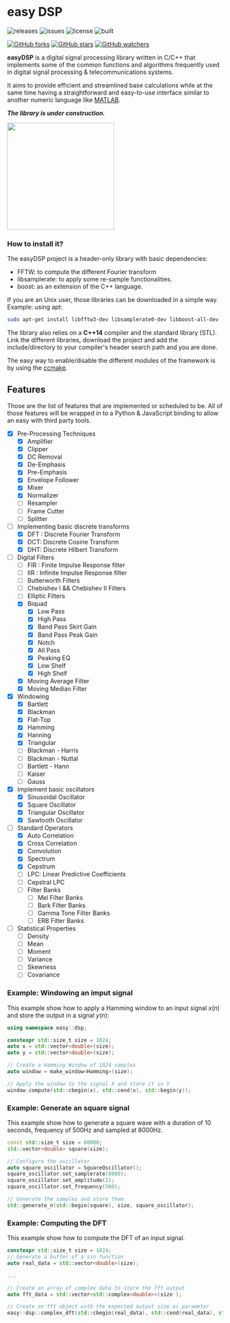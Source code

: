 # easy DSP

![releases](https://img.shields.io/github/tag/mohabouje/eDSP.svg)
![issues](https://img.shields.io/github/issues/mohabouje/eDSP.svg)
![license](https://img.shields.io/github/license/mohabouje/eDSP.svg)
![built](https://img.shields.io/badge/built%20with-GCC-6f62ba.svg)

[![GitHub forks](https://img.shields.io/github/forks/mohabouje/eDSP.svg?style=social&label=Fork)]()
[![GitHub stars](https://img.shields.io/github/stars/mohabouje/eDSP.svg?style=social&label=Star)]()
[![GitHub watchers](https://img.shields.io/github/watchers/mohabouje/eDSP.svg?style=social&label=Watch)]()

**easyDSP** is a digital signal processing library written in C/C++ that implements some of the common functions and algorithms frequently used in digital signal processing & telecommunications systems. 

It aims to provide efficient and streamlined base calculations while at the same time having a straightforward and easy-to-use interface similar to another numeric language like [MATLAB](https://www.mathworks.com/products/matlab.html). 

***The library is under construction.***

<img src="https://openclipart.org/image/2400px/svg_to_png/293844/under-construction_geek_man_01.png" width="250">

### How to install it?

The easyDSP project is a header-only library with basic dependencies:

- FFTW: to compute the different Fourier transform
- libsamplerate: to apply some re-sample functionalities.
- boost: as an extension of the C++ language.

If you are an Unix user, those libraries can be downloaded in a simple way. Example: using apt:

```bash
sudo apt-get install libfftw3-dev libsamplerate0-dev libboost-all-dev 
```

The library also relies on a **C++14** compiler and the standard library (STL). Link the different libraries,  download the project and add the include/directory to  your compiler's header search path and you are done.

The easy way to enable/disable the different modules of the framework is by using the [ccmake](https://cmake.org/cmake/help/v3.0/manual/ccmake.1.html).

## Features

Those are the list of features that are implemented or scheduled to be. All of those features will be wrapped in to a Python & JavaScript binding to allow an easy with third party tools.

- [x] Pre-Processing Techniques
  - [x] Amplifier
  - [x] Clipper
  - [x] DC Removal
  - [x] De-Emphasis
  - [x] Pre-Emphasis
  - [x] Envelope Follower
  - [x] Mixer
  - [x] Normalizer
  - [ ] Resampler
  - [ ] Frame Cutter
  - [ ] Splitter
- [ ] Implementing basic discrete transforms
  - [x] DFT : Discrete Fourier Transform
  - [x] DCT: Discrete Cosine Transform
  - [x] DHT: Discrete Hilbert Transform
- [ ] Digital Filters
  - [ ] FIR : Finite Impulse Response filter
  - [ ] IIR : Infinite Impulse Response filter
  - [ ] Butterworth Filters
  - [ ] Chebishev I && Chebishev II Filters
  - [ ] Elliptic Filters
  - [x] Biquad
    - [x] Low Pass
    - [x] High Pass
    - [x] Band Pass Skirt Gain
    - [x] Band Pass Peak Gain
    - [x] Notch
    - [x] All Pass
    - [x] Peaking EQ
    - [x] Low Shelf
    - [x] High Shelf
  - [x] Moving Average Filter
  - [x] Moving Median Filter
- [x] Windowing 
  - [x] Bartlett
  - [x] Blackman
  - [x] Flat-Top
  - [x] Hamming
  - [x] Hanning
  - [x] Triangular
  - [ ] Blackman - Harris
  - [ ] Blackman - Nuttal
  - [ ] Bartlett - Hann
  - [ ] Kaiser
  - [ ] Gauss
- [x] Implement basic oscillators
  - [x] Sinusoidal Oscillator
  - [x] Square Oscillator
  - [x] Triangular Oscillator
  - [x] Sawtooth Oscillator
- [ ] Standard Operators
  - [x] Auto Correlation
  - [x] Cross Correlation
  - [x] Convolution
  - [x] Spectrum
  - [x] Cepstrum
  - [ ] LPC: Linear Predictive Coefficients
  - [ ] Cepstral LPC
  - [ ] Filter Banks
    - [ ] Mel Filter Banks
    - [ ] Bark Filter Banks
    - [ ] Gamma Tone Filter Banks
    - [ ] ERB Filter Banks
- [ ] Statistical Properties
  - [ ] Density
  - [ ] Mean
  - [ ] Moment
  - [ ] Variance
  - [ ] Skewness
  - [ ] Covariance

### Example: Windowing an imput signal

This example show how to apply a Hamming window to an input signal $x(n)$ and store the output in a signal $y(n)$:

```c++
using namespace easy::dsp;

constexpr std::size_t size = 1024;
auto x = std::vector<double>(size);
auto y = std::vector<double>(size);

// Create a Hamming Window of 1024 samples
auto window = make_window<Hamming>(size);

// Apply the window to the signal X and store it in Y
window.compute(std::cbegin(x), std::cend(x), std::begin(y));
```

### Example: Generate an square signal

This example show how to generate a square wave with a duration of 10 seconds, frequency of 500Hz and sampled at 8000Hz.

```c++
const std::size_t size = 80000;
std::vector<double> square(size);

// Configure the oscillator
auto square_oscillator = SquareOscillator();
square_oscillator.set_samplerate(8000);
square_oscillator.set_amplitude(2);
square_oscillator.set_frequency(500);

// Generate the samples and store them
std::generate_n(std::begin(square), size, square_oscillator); 
```

### Example: Computing the DFT

This example show how to compute the DFT of an input signal.

```c++
constexpr std::size_t size = 1024;
// Generate a buffer of a sin function
auto real_data = std::vector<double>(size);

...

// Create an array of complex data to store the fft output
auto fft_data = std::vector<std::complex<double>>(size );

// Create an fft object with the expected output size as parameter
easy::dsp::complex_dft(std::cbegin(real_data), std::cend(real_data), std::begin(fft_data));
```
